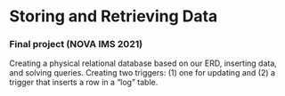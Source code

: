 # Storing and Retrieving Data
### Final project (NOVA IMS 2021)
Creating a physical relational database based on our ERD, inserting data, and solving queries. 
Creating two triggers: (1) one for updating and (2) a trigger that inserts a row in a “log” table.
